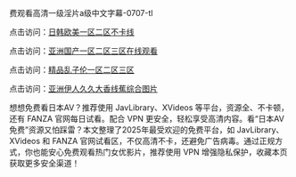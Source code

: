 
费观看高清一级淫片a级中文字幕-0707-tl


点击访问：<a href="https://bsdf-5f5.pages.dev/">日韩欧美一区二区不卡线</a>

点击访问：<a href="https://fdhf-454.pages.dev/">亚洲国产一区二区三区在线观看</a>

点击访问：<a href="https://gfd-5xg.pages.dev/">精品乱子伦一区二区三区</a>

点击访问：<a href="https://bered.pages.dev/">亚洲伊人久久大香线蕉综合图片</a>


想想免费看日本AV？推荐使用 JavLibrary、XVideos 等平台，资源全、不卡顿，还有 FANZA 官网每日试看。配合 VPN 更安全，轻松享受高清内容。看“日本AV免费”资源又怕踩雷？本文整理了2025年最受欢迎的免费平台，如 JavLibrary、XVideos 和 FANZA 官网试看区，不仅高清不卡，还避免广告病毒。通过正规方式，你也能安心免费观看热门女优影片，推荐使用 VPN 增强隐私保护，收藏本页获取更多安全渠道！



<span style="display:none;">[Canonical link](https://github.com/tt20250707/tt03 ）</span>
